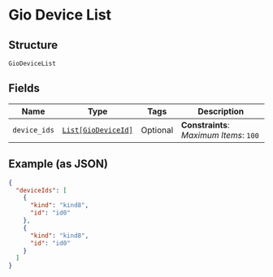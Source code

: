 
# Gio Device List

## Structure

`GioDeviceList`

## Fields

| Name | Type | Tags | Description |
|  --- | --- | --- | --- |
| `device_ids` | [`List[GioDeviceId]`](../../doc/models/gio-device-id.md) | Optional | **Constraints**: *Maximum Items*: `100` |

## Example (as JSON)

```json
{
  "deviceIds": [
    {
      "kind": "kind8",
      "id": "id0"
    },
    {
      "kind": "kind8",
      "id": "id0"
    }
  ]
}
```

